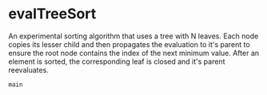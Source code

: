 # evalTreeSort
An experimental sorting algorithm that uses a tree with N leaves. Each node copies its lesser child and then propagates the evaluation to it's parent to ensure the root node contains the index of the next minimum value. After an element is sorted, the corresponding leaf is closed and it's parent reevaluates.

    main 
